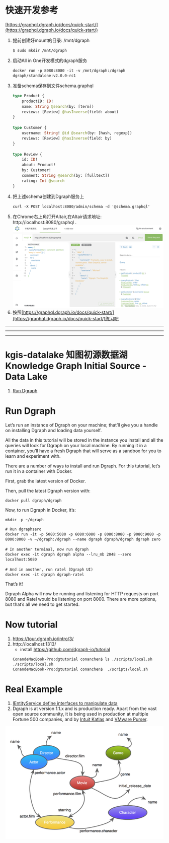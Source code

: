 # 快速开发参考
[https://graphql.dgraph.io/docs/quick-start/](https://graphql.dgraph.io/docs/quick-start/)

1. 提前创建好mount的目录: /mnt/dgraph
    ```
    $ sudo mkdir /mnt/dgraph
    ```
1. 启动All in One开发模式的dgraph服务
    ```
    docker run -p 8080:8080 -it -v /mnt/dgraph:/dgraph dgraph/standalone:v2.0.0-rc1
    ```
1. 准备schema保存到文件schema.graphql
    ```graphql
    type Product {
        productID: ID!
        name: String @search(by: [term])
        reviews: [Review] @hasInverse(field: about)
    }

    type Customer {
        username: String! @id @search(by: [hash, regexp])
        reviews: [Review] @hasInverse(field: by)
    }

    type Review {
        id: ID!
        about: Product!
        by: Customer!
        comment: String @search(by: [fulltext])
        rating: Int @search
    }
    ```
1. 把上述schema创建到Dgraph服务上
    ```
    curl -X POST localhost:8080/admin/schema -d '@schema.graphql'
    ```
1. 在Chrome右上角打开Altair,在Altair请求地址: http://localhost:8080/graphql .
    ![Dgraph快速上手](document/DgraphQuickStart.png)
1. 按照[https://graphql.dgraph.io/docs/quick-start/](https://graphql.dgraph.io/docs/quick-start/)练习吧

************************************************************************
************************************************************************
************************************************************************

# kgis-datalake 知图初源数据湖 Knowledge Graph Initial Source - Data Lake
1. [Run Dgraph](https://tour.dgraph.io/intro/2/)

# Run Dgraph

Let’s run an instance of Dgraph on your machine; that’ll give you a handle on installing Dgraph and loading data yourself.

All the data in this tutorial will be stored in the instance you install and all the queries will look for Dgraph on your local machine. By running it in a container, you’ll have a fresh Dgraph that will serve as a sandbox for you to learn and experiment with.

There are a number of ways to install and run Dgraph. For this tutorial, let’s run it in a container with Docker.

First, grab the latest version of Docker.

Then, pull the latest Dgraph version with:

```
docker pull dgraph/dgraph
```

Now, to run Dgraph in Docker, it’s:

```shell
mkdir -p ~/dgraph
```

```shell
# Run dgraphzero
docker run -it -p 5080:5080 -p 6080:6080 -p 8080:8080 -p 9080:9080 -p 8000:8000 -v ~/dgraph:/dgraph --name dgraph dgraph/dgraph dgraph zero

# In another terminal, now run dgraph
docker exec -it dgraph dgraph alpha --lru_mb 2048 --zero localhost:5080

# And in another, run ratel (Dgraph UI)
docker exec -it dgraph dgraph-ratel
```
That’s it!

Dgraph Alpha will now be running and listening for HTTP requests on port 8080 and Ratel would be listening on port 8000. There are more options, but that’s all we need to get started.

# Now tutorial
1. https://tour.dgraph.io/intro/3/
1. http://localhost:1313/  
    - install https://github.com/dgraph-io/tutorial
    ```
    ConandeMacBook-Pro:dgtutorial conanchen$ ls ./scripts/local.sh
    ./scripts/local.sh
    ConandeMacBook-Pro:dgtutorial conanchen$  ./scripts/local.sh
    ```


# Real Example 
1. [IEntityService define interfaces to manipulate data](https://github.com/intuit/katlas/blob/c0529ed75d7f121eca08e92791043ff132b6019b/service/apis/entity_service.go)
1. Dgraph is at version 1.1.x and is production ready. Apart from the vast open source community, it is being used in production at multiple Fortune 500 companies, and by [Intuit Katlas](https://github.com/intuit/katlas) and [VMware Purser](https://github.com/vmware/purser).

[![Movie Schema](document/movies-schema.png)](https://blog.dgraph.io/post/client0.8.0/)




